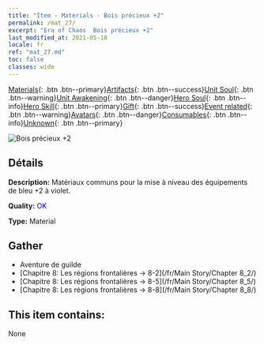 ```yaml
---
title: "Item - Materials - Bois précieux +2"
permalink: /mat_27/
excerpt: "Era of Chaos  Bois précieux +2"
last_modified_at: 2021-05-18
locale: fr
ref: "mat_27.md"
toc: false
classes: wide
---
```

 [Materials](/ItemsFR/){: .btn .btn--primary}[Artifacts](/ItemsFR/Artifacts/){: .btn .btn--success}[Unit Soul](/ItemsFR/UnitSoul/){: .btn .btn--warning}[Unit Awakening](/ItemsFR/UnitAwakening/){: .btn .btn--danger}[Hero Soul](/ItemsFR/HeroSoul/){: .btn .btn--info}[Hero Skill](/ItemsFR/HeroSkill/){: .btn .btn--primary}[Gift](/ItemsFR/Gift/){: .btn .btn--success}[Event related](/ItemsFR/Events/){: .btn .btn--warning}[Avatars](/ItemsFR/Avatars/){: .btn .btn--danger}[Consumables](/ItemsFR/Consumables/){: .btn .btn--info}[Unknown](/ItemsFR/Unknown/){: .btn .btn--primary}

 ![Bois précieux +2](/images/t/i_cailiao_mucai1.png)

## Détails
 **Description:** Matériaux communs pour la mise à niveau des équipements de bleu +2 à violet.

 **Quality:** <span style="color: #0000CD">OK</span>

 **Type:** Material

## Gather

*    Aventure de guilde 
*    [Chapitre 8: Les régions frontalières -> 8-2](/fr/Main Story/Chapter 8_2/) 
*    [Chapitre 8: Les régions frontalières -> 8-5](/fr/Main Story/Chapter 8_5/) 
*    [Chapitre 8: Les régions frontalières -> 8-8](/fr/Main Story/Chapter 8_8/) 

## This item contains:

  None

